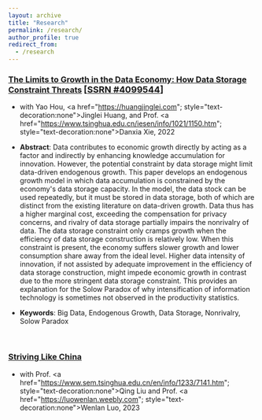 ```yaml
---
layout: archive
title: "Research"
permalink: /research/
author_profile: true
redirect_from:
  - /research
---
```


### <u>The Limits to Growth in the Data Economy: How Data Storage Constraint Threats</u> <font size=4>[<a href="https://ssrn.com/abstract=4099544">SSRN #4099544</a>]</font>

+ with Yao Hou, <a href="https://huangjinglei.com"; style="text-decoration:none">Jinglei Huang</a>, and Prof. <a href="https://www.tsinghua.edu.cn/iesen/info/1021/1150.htm"; style="text-decoration:none">Danxia Xie</a>, 2022

+ **Abstract**: Data contributes to economic growth directly by acting as a factor and indirectly by enhancing knowledge accumulation for innovation. However, the potential constraint by data storage might limit data-driven endogenous growth. This paper develops an endogenous growth model in which data accumulation is constrained by the economy's data storage capacity. In the model, the data stock can be used repeatedly, but it must be stored in data storage, both of which are distinct from the existing literature on data-driven growth. Data thus has a higher marginal cost, exceeding the compensation for privacy concerns, and rivalry of data storage partially impairs the nonrivalry of data. The data storage constraint only cramps growth when the efficiency of data storage construction is relatively low. When this constraint is present, the economy suffers slower growth and lower consumption share away from the ideal level. Higher data intensity of innovation, if not assisted by adequate improvement in the efficiency of data storage construction, might impede economic growth in contrast due to the more stringent data storage constraint. This provides an explanation for the Solow Paradox of why intensification of information technology is sometimes not observed in the productivity statistics.

+ **Keywords**: Big Data, Endogenous Growth, Data Storage, Nonrivalry, Solow Paradox

<br>

### <u>Striving Like China</u>

+ with Prof. <a href="https://www.sem.tsinghua.edu.cn/en/info/1233/7141.htm"; style="text-decoration:none">Qing Liu</a> and Prof. <a href="https://luowenlan.weebly.com"; style="text-decoration:none">Wenlan Luo</a>, 2023
